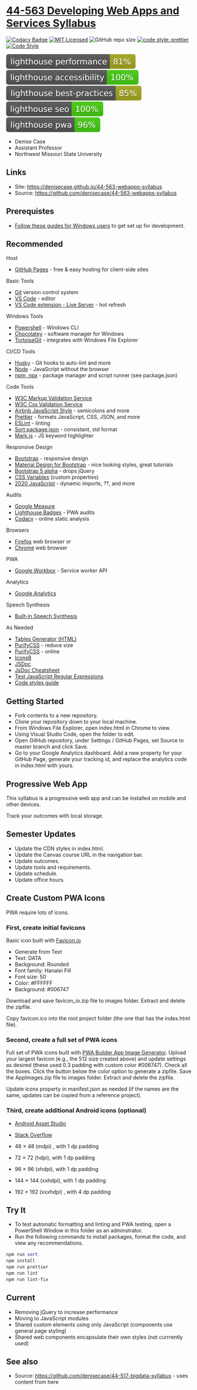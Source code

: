 # [44-563 Developing Web Apps and Services Syllabus](https://denisecase.github.io/44-563-webapps-syllabus)

[![Codacy Badge](https://app.codacy.com/project/badge/Grade/cf28398117374422ab14e715916852fb)](https://www.codacy.com/manual/denisecase/44-563-webapps-syllabus?utm_source=github.com&utm_medium=referral&utm_content=denisecase/44-563-webapps-syllabus&utm_campaign=Badge_Grade)
[![MIT Licensed](https://img.shields.io/badge/license-MIT-blue.svg)](LICENSE)
![GitHub repo size](https://img.shields.io/github/repo-size/denisecase/44-563-webapps-syllabus?style=flat)
[![code style: prettier](https://img.shields.io/badge/code_style-prettier-ff69b4.svg?style=flat-square)](https://github.com/prettier/prettier)
[![Code Style](https://badgen.net/badge/code%20style/airbnb/ff5a5f?icon=airbnb)](https://github.com/airbnb/javascript)

[![Lighthouse Performance Badge](./test_results/lighthouse_performance.svg)](https://github.com/emazzotta/lighthouse-badges)
[![Lighthouse Accessibility Badge](./test_results/lighthouse_accessibility.svg)](https://github.com/emazzotta/lighthouse-badges)
[![Lighthouse Best Practices Badge](./test_results//lighthouse_best-practices.svg)](https://github.com/emazzotta/lighthouse-badges)
[![Lighthouse SEO Badge](./test_results/lighthouse_seo.svg)](https://github.com/emazzotta/lighthouse-badges)
[![Lighthouse PWA Badge](./test_results/lighthouse_pwa.svg)](https://github.com/emazzotta/lighthouse-badges)

- Denise Case
- Assistant Professor
- Northwest Missouri State University

## Links

- Site: <https://denisecase.github.io/44-563-webapps-syllabus>
- Source: <https://github.com/denisecase/44-563-webapps-syllabus>

## Prerequistes

- [Follow these guides for Windows users](https://denisecase.github.io/windows-dev-list/) to get set up for development.

## Recommended

Host

- [GitHub Pages](https://pages.github.com/) - free & easy hosting for client-side sites

Basic Tools

- [Git](https://git-scm.com/download/win) version control system
- [VS Code](https://code.visualstudio.com/) - editor
- [VS Code extension - Live Server](https://marketplace.visualstudio.com/items?itemName=ritwickdey.LiveServer) - hot refresh

Windows Tools

- [Powershell](https://docs.microsoft.com/en-us/powershell/) - Windows CLI
- [Chocolatey](https://chocolatey.org/) - software manager for Windows
- [TortoiseGit](https://tortoisegit.org/) - integrates with Windows File Explorer

CI/CD Tools

- [Husky](https://github.com/typicode/husky) - Git hooks to auto-lint and more
- [Node](https://nodejs.org/en/) - JavaScript without the browser
- [npm, npx](https://www.npmjs.com/) - package manager and script runner (see package.json)

Code Tools

- [W3C Markup Validation Service](https://validator.w3.org/)
- [W3C Css Validation Service](https://jigsaw.w3.org/css-validator/validator)
- [Airbnb JavaScript Style](https://github.com/airbnb/javascript) - semicolons and more
- [Prettier](https://prettier.io/) - formats JavaScript, CSS, JSON, and more
- [ESLint](https://eslint.org/docs/user-guide/getting-started) - linting
- [Sort package.json](https://www.npmjs.com/package/sort-package-json) - consistant, std format
- [Mark.js](https://markjs.io/) - JS keyword highlighter

Responsive Design

- [Bootstrap](https://getbootstrap.com/) - responsive design
- [Material Design for Bootstrap](https://mdbootstrap.com/) - nice looking styles, great tutorials
- [Bootstrap 5 alpha](https://mdbootstrap.com/docs/standard/bootstrap-5/) - drops jQuery
- [CSS Variables](https://developer.mozilla.org/en-US/docs/Web/CSS/Using_CSS_custom_properties) (custom properties)
- [2020 JavaScript](https://auth0.com/blog/javascript-whats-new-es2020/) - dynamic imports, ??, and more

Audits

- [Google Measure](https://web.dev/measure/)
- [Lighthouse Badges](https://github.com/emazzotta/lighthouse-badges) - PWA audits
- [Codacy](https://app.codacy.com/) - online static analysis

Browsers

- [Firefox](https://www.mozilla.org/en-US/firefox/) web browser or
- [Chrome](https://www.google.com/chrome/) web browser

PWA

- [Google Workbox](https://developers.google.com/web/tools/workbox/) - Service worker API

Analytics

- [Google Analytics](https://analytics.google.com/analytics/web/)

Speech Synthesis

- [Built-in Speech Synthesis](SpeechSynthesisUtterance)

As Needed

- [Tables Generator (HTML)](https://www.tablesgenerator.com/html_tables)
- [PurifyCSS](https://github.com/purifycss/purifycss) - reduce size
- [PurifyCSS](https://purifycss.online/) - online
- [Icons8](https://icons8.com)
- [JSDoc](https://jsdoc.app/)
- [JsDoc Cheatsheet](https://devhints.io/jsdoc)
- [Test JavaScript Regular Expressions](https://regexr.com/)
- [Code styles guide](https://medium.com/@uistephen/style-guides-for-linting-ecmascript-2015-eslint-common-google-airbnb-6c25fd3dff0)

## Getting Started

- Fork contents to a new repository.
- Clone your repository down to your local machine.
- From Windows File Explorer, open index.html in Chrome to view.
- Using Visual Studio Code, open the folder to edit.
- Open GitHub repository, under Settings / GitHub Pages, set Source to master branch and click Save.
- Go to your Google Analytics dashboard. Add a new property for your GitHub Page, generate your tracking id, and replace the analytics code in index.html with yours.

## Progressive Web App

This syllabus is a progressive web app and can be installed on mobile and other devices.

Track your outcomes with local storage.

## Semester Updates

- Update the CDN styles in index.html.
- Update the Canvas course URL in the navigation bar.
- Update outcomes.
- Update tools and requirements.
- Update schedule.
- Update office hours.

## Create Custom PWA Icons

PWA require lots of icons.

### First, create initial favicons

Basic icon built with [Favicon.io](https://favicon.io)

- Generate from Text
- Text: DATA
- Background: Rounded
- Font family: Hanalei Fill
- Font size: 50
- Color: #FFFFFF
- Background: #006747

Download and save favicon_io.zip file to images folder. Extract and delete the zipfile.

Copy favicon.ico into the root project folder (the one that has the index.html file).

### Second, create a full set of PWA icons

Full set of PWA icons built with [PWA Builder App Image Generator](https://www.pwabuilder.com/imageGenerator). Upload your largest favicon (e.g., the 512 size created above) and update settings as desired (these used 0.3 padding with custom color #006747). Check all the boxes. Click the button below the color option to generate a zipfile. Save the AppImages.zip file to images folder. Extract and delete the zipfile.

Update icons property in manifest.json as needed (if the names are the same, updates can be copied from a reference project).

### Third, create additional Android icons (optional)

- [Android Asset Studio](https://romannurik.github.io/AndroidAssetStudio/icons-launcher.html)

- [Stack Overflow](https://stackoverflow.com/questions/12768128/android-launcher-icon-size)

- 48 × 48 (mdpi) , with 1 dp padding
- 72 × 72 (hdpi), with 1 dp padding
- 96 × 96 (xhdpi), with 1 dp padding
- 144 × 144 (xxhdpi), with 1 dp padding
- 192 × 192 (xxxhdpi) , with 4 dp padding

## Try It

- To test automatic formatting and linting and PWA testing, open a PowerShell Window in this folder as an adminstrator.
- Run the following commands to install packages, format the code, and view any recommendations.

```PowerShell
npm run sort
npm install
npm run prettier
npm run lint
npm run lint-fix
```

## Current

- Removing jQuery to increase performance
- Moving to JavaScript modules
- Shared custom elements using only JavaScript (components use general page styling)
- Shared web components encapsulate their own styles (not currrently used)

## See also

- Source: <https://github.com/denisecase/44-517-bigdata-syllabus> - uses content from here
